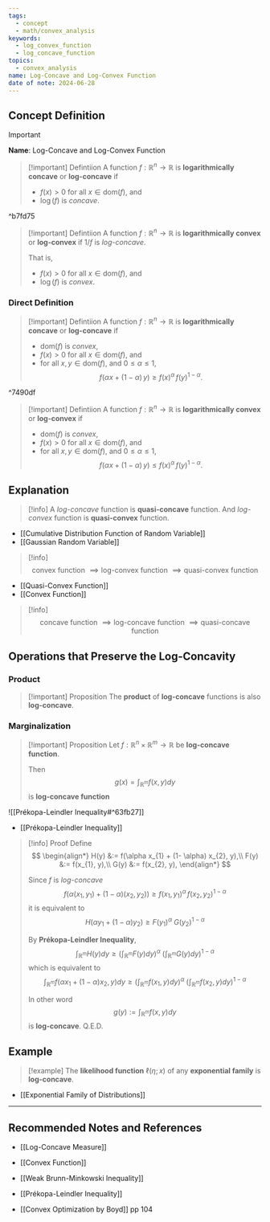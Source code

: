 ```yaml
---
tags:
  - concept
  - math/convex_analysis
keywords:
  - log_convex_function
  - log_concave_function
topics:
  - convex_analysis
name: Log-Concave and Log-Convex Function
date of note: 2024-06-28
---
```


## Concept Definition

>[!important]
>**Name**: Log-Concave and Log-Convex Function

>[!important] Defintiion
>A function $f: \mathbb{R}^n \to \mathbb{R}$ is **logarithmically concave** or **log-concave** if 
>- $f(x) >0$ for all $x \in \text{dom}(f),$ and 
>- $\log(f)$ is *concave*.

^b7fd75

>[!important] Defintiion
>A function $f: \mathbb{R}^n \to \mathbb{R}$ is **logarithmically convex** or **log-convex** if $1 / f$ is *log-concave*. 
>
>That is, 
>- $f(x) >0$ for all $x \in \text{dom}(f),$ and 
>- $\log(f)$ is *convex*.

### Direct Definition

>[!important] Defintiion
>A function $f: \mathbb{R}^n \to \mathbb{R}$ is **logarithmically concave** or **log-concave** if 
>- $\text{dom}(f)$ is *convex*, 
>- $f(x) >0$ for all $x \in \text{dom}(f),$ and 
>- for all $x, y \in \text{dom}(f)$, and $0 \le \alpha \le 1$,  $$f\left(\alpha x + (1- \alpha)\,y\right) \ge f(x)^{\alpha}\,f(y)^{1 - \alpha}.$$

^7490df


>[!important] Defintiion
>A function $f: \mathbb{R}^n \to \mathbb{R}$ is **logarithmically convex** or **log-convex** if 
>- $\text{dom}(f)$ is *convex*, 
>- $f(x) >0$ for all $x \in \text{dom}(f),$ and 
>- for all $x, y \in \text{dom}(f)$, and $0 \le \alpha \le 1$,  $$f\left(\alpha x + (1- \alpha)\,y\right) \le f(x)^{\alpha}\,f(y)^{1 - \alpha}.$$

## Explanation

>[!info]
>A *log-concave* function is **quasi-concave** function. And *log-convex* function is **quasi-convex** function.


- [[Cumulative Distribution Function of Random Variable]]
- [[Gaussian Random Variable]]

>[!info]
>$$
>\text{convex function } \implies \text{log-convex function } \implies \text{quasi-convex function } 
>$$

- [[Quasi-Convex Function]]
- [[Convex Function]]


>[!info]
>$$
>\text{concave function } \implies \text{log-concave function } \implies \text{quasi-concave function } 
>$$


## Operations that Preserve the Log-Concavity

### Product

>[!important] Proposition
>The **product** of **log-concave** functions is also **log-concave**. 


### Marginalization


>[!important] Proposition
>Let $f: \mathbb{R}^{n} \times \mathbb{R}^m \to \mathbb{R}$ be **log-concave function**.
>
>Then $$g(x) = \int_{\mathbb{R}^m}f(x, y)dy$$ is **log-concave function**


![[Prékopa-Leindler Inequality#^63fb27]]

- [[Prékopa-Leindler Inequality]]

>[!info] Proof
>Define 
>$$
>\begin{align*}
>H(y) &:= f(\alpha x_{1} + (1- \alpha) x_{2}, y),\\
>F(y) &:= f(x_{1}, y),\\
>G(y) &:= f(x_{2}, y),
>\end{align*}
>$$
>
>Since $f$ is *log-concave*
>$$
>f(\alpha (x_{1}, y_{1}) + (1- \alpha) (x_{2}, y_{2}) ) \ge f(x_{1}, y_{1})^{\alpha}\,f(x_{2}, y_{2})^{1 - \alpha}
>$$
>it is equivalent to 
>$$
>H(\alpha y_{1} + (1 - \alpha) y_{2}) \ge F(y_{1})^{\alpha}\;G(y_{2})^{1 - \alpha}
>$$
>
>By **Prékopa-Leindler Inequality**, 
>$$
>\int_{\mathbb{R}^m}H(y)dy \ge \left(\int_{\mathbb{R}^m}F(y)dy \right)^{\alpha}\;\left(\int_{\mathbb{R}^m}G(y)dy \right)^{1 - \alpha}
>$$
>which is equivalent to
>$$
>\int_{\mathbb{R}^m}f(\alpha x_{1} + (1- \alpha) x_{2}, y)dy \ge \left(\int_{\mathbb{R}^m}f(x_{1}, y)dy \right)^{\alpha}\;\left(\int_{\mathbb{R}^m}f(x_{2}, y)dy \right)^{1 - \alpha}
>$$
>
>In other word
>$$
>g(y) := \int_{\mathbb{R}^m}f(x, y)dy
>$$
>is **log-concave**. Q.E.D.


## Example

>[!example]
>The **likelihood function** $\ell(\eta; x)$ of any **exponential family** is **log-concave**.

- [[Exponential Family of Distributions]]






-----------
##  Recommended Notes and References

- [[Log-Concave Measure]]

- [[Convex Function]]
- [[Weak Brunn-Minkowski Inequality]]
- [[Prékopa-Leindler Inequality]]


- [[Convex Optimization by Boyd]] pp 104